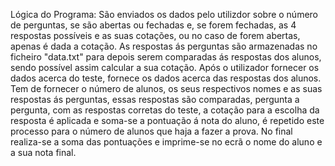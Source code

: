 Lógica do Programa:
São enviados os dados pelo utilizdor sobre o número de perguntas, se são abertas ou fechadas e, se forem fechadas, as 4 respostas possíveis e as suas cotações, ou no caso de forem abertas, apenas é dada a cotação. As respostas ás perguntas são armazenadas no ficheiro "data.txt" para depois serem comparadas ás respostas dos alunos, sendo possível assim calcular a sua cotação.
Após o utilizador fornecer os dados acerca do teste, fornece os dados acerca das respostas dos alunos.
Tem de fornecer o número de alunos, os seus respectivos nomes e as suas respostas ás perguntas, essas respostas são comparadas, pergunta a pergunta, com as respostas corretas do teste, a cotação para a escolha da resposta é aplicada e soma-se a pontuação á nota do aluno, é repetido este processo para o número de alunos que haja a fazer a prova. No final realiza-se a soma das pontuações e imprime-se no ecrã o nome do aluno e a sua nota final.
